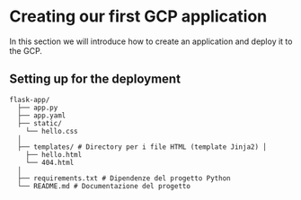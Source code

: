 # Creating our first GCP application
In this section we will introduce how to create an application and deploy it to the GCP.

## Setting up for the deployment
```
flask-app/ 
  ├── app.py 
  ├── app.yaml
  ├── static/
    └── hello.css 
  │
  ├── templates/ # Directory per i file HTML (template Jinja2) │ 
    ├── hello.html 
    └── 404.html 
  │
  ├── requirements.txt # Dipendenze del progetto Python 
  └── README.md # Documentazione del progetto
```
